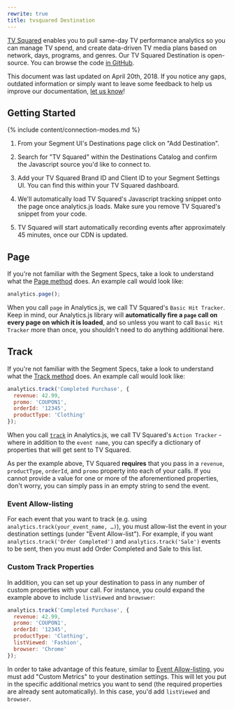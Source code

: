 ```yaml
---
rewrite: true
title: tvsquared Destination
---
```


[TV Squared](https://tvsquared.com/) enables you to pull same-day TV performance analytics so you can manage TV spend, and create data-driven TV media plans based on network, days, programs, and genres. Our TV Squared Destination is open-source. You can browse the code [in GitHub](https://github.com/segment-integrations/analytics.js-integration-tvsquared).

This document was last updated on April 20th, 2018. If you notice any gaps, outdated information or simply want to leave some feedback to help us improve our documentation, [let us know](https://segment.com/help/contact/)!

## Getting Started

{% include content/connection-modes.md %}

1. From your Segment UI's Destinations page click on "Add Destination".

2. Search for "TV Squared" within the Destinations Catalog and confirm the Javascript source you'd like to connect to.

3. Add your TV Squared Brand ID and Client ID to your Segment Settings UI. You can find this within your TV Squared dashboard.

4. We'll automatically load TV Squared's Javascript tracking snippet onto the page once analytics.js loads. Make sure you remove TV Squared's snippet from your code.

5. TV Squared will start automatically recording events after approximately 45 minutes, once our CDN is updated.

## Page

If you're not familiar with the Segment Specs, take a look to understand what the [Page method](https://segment.com/docs/connections/spec/page/) does. An example call would look like:

```js
analytics.page();
```

When you call `page` in Analytics.js, we call TV Squared's `Basic Hit Tracker`. Keep in mind, our Analytics.js library will **automatically fire a `page` call on every page on which it is loaded**, and so unless you want to call `Basic Hit Tracker` more than once, you shouldn't need to do anything additional here.

## Track

If you're not familiar with the Segment Specs, take a look to understand what the [Track method](https://segment.com/docs/connections/spec/track/) does. An example call would look like:

```js
analytics.track('Completed Purchase', {
  revenue: 42.99,
  promo: 'COUPON1',
  orderId: '12345',
  productType: 'Clothing'
});
```

When you call [`track`](/docs/connections/spec/track/) in Analytics.js, we call TV Squared's `Action Tracker` - where in addition to the `event name`, you can specify a dictionary of properties that will get sent to TV Squared.

As per the example above, TV Squared **requires** that you pass in a `revenue`, `productType`, `orderId`, and `promo` property into each of your calls. If you cannot provide a value for one or more of the aforementioned properties, don't worry, you can simply pass in an empty string to send the event.

### Event Allow-listing

For each event that you want to track (e.g. using `analytics.track(your_event_name, …)`), you must allow-list the event in your destination settings (under "Event Allow-list"). For example, if you want `analytics.track('Order Completed')` and `analytics.track('Sale')` events to be sent, then you must add Order Completed and Sale to this list.

### Custom Track Properties

In addition, you can set up your destination to pass in any number of custom properties with your call. For instance, you could expand the example above to include `listViewed` and `browswer`:

```js
analytics.track('Completed Purchase', {
  revenue: 42.99,
  promo: 'COUPON1',
  orderId: '12345',
  productType: 'Clothing',
  listViewed: 'Fashion',
  browser: 'Chrome'
});
```

In order to take advantage of this feature, similar to [Event Allow-listing](#event-allow-listing), you must add "Custom Metrics" to your destination settings. This will let you put in the specific additional metrics you want to send (the required properties are already sent automatically). In this case, you'd add `listViewed` and `browser`.

